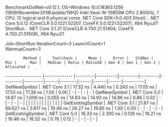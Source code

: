 
BenchmarkDotNet=v0.12.1, OS=Windows 10.0.18363.1256 (1909/November2018Update/19H2)
Intel Xeon W-10855M CPU 2.80GHz, 1 CPU, 12 logical and 6 physical cores
.NET Core SDK=5.0.403
  [Host]   : .NET Core 5.0.12 (CoreCLR 5.0.1221.52207, CoreFX 5.0.1221.52207), X64 RyuJIT
  ShortRun : .NET Core 3.1.21 (CoreCLR 4.700.21.51404, CoreFX 4.700.21.51508), X64 RyuJIT

Job=ShortRun  IterationCount=3  LaunchCount=1  
WarmupCount=3  

            Method |     Toolchain |     Mean |     Error |   StdDev |      Min |      Max |   Median | Ratio | RatioSD | Gen 0 | Gen 1 | Gen 2 | Allocated |
------------------ |-------------- |---------:|----------:|---------:|---------:|---------:|---------:|------:|--------:|------:|------:|------:|----------:|
      GetNewSymbol | .NET Core 3.1 | 17.32 ns |  4.440 ns | 0.243 ns | 17.05 ns | 17.53 ns | 17.38 ns |  1.00 |    0.00 |     - |     - |     - |         - |
      GetNewSymbol | .NET Core 5.0 | 14.87 ns |  1.009 ns | 0.055 ns | 14.83 ns | 14.93 ns | 14.86 ns |  0.86 |    0.02 |     - |     - |     - |         - |
                   |               |          |           |          |          |          |          |       |         |       |       |       |           |
 GetExistingSymbol | .NET Core 3.1 | 21.87 ns | 69.627 ns | 3.817 ns | 19.49 ns | 26.27 ns | 19.85 ns |  1.00 |    0.00 |     - |     - |     - |         - |
 GetExistingSymbol | .NET Core 5.0 | 16.33 ns |  2.300 ns | 0.126 ns | 16.21 ns | 16.46 ns | 16.32 ns |  0.76 |    0.12 |     - |     - |     - |         - |
